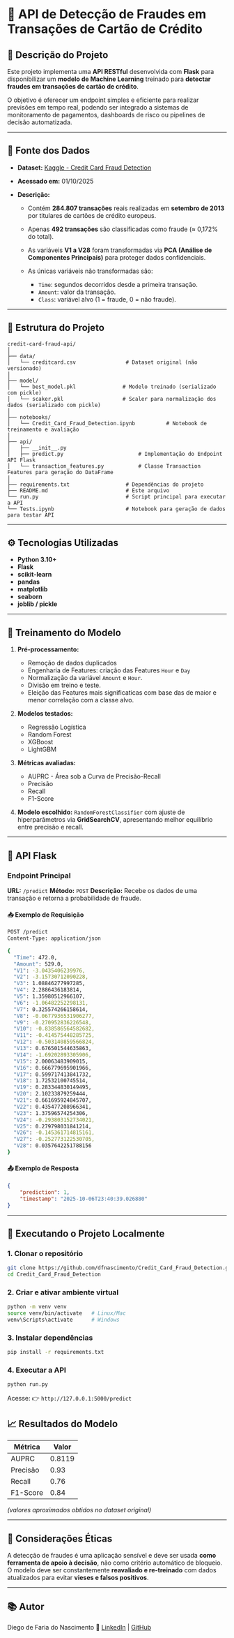 # 🚨 API de Detecção de Fraudes em Transações de Cartão de Crédito

## 📄 Descrição do Projeto

Este projeto implementa uma **API RESTful** desenvolvida com **Flask** para disponibilizar um **modelo de Machine Learning** treinado para **detectar fraudes em transações de cartão de crédito**.

O objetivo é oferecer um endpoint simples e eficiente para realizar previsões em tempo real, podendo ser integrado a sistemas de monitoramento de pagamentos, dashboards de risco ou pipelines de decisão automatizada.

---

## 💾 Fonte dos Dados

* **Dataset:** [Kaggle - Credit Card Fraud Detection](https://www.kaggle.com/mlg-ulb/creditcardfraud)
* **Acessado em:** 01/10/2025
* **Descrição:**

  * Contém **284.807 transações** reais realizadas em **setembro de 2013** por titulares de cartões de crédito europeus.
  * Apenas **492 transações** são classificadas como fraude (≈ 0,172% do total).
  * As variáveis **V1 a V28** foram transformadas via **PCA (Análise de Componentes Principais)** para proteger dados confidenciais.
  * As únicas variáveis não transformadas são:

    * `Time`: segundos decorridos desde a primeira transação.
    * `Amount`: valor da transação.
    * `Class`: variável alvo (1 = fraude, 0 = não fraude).

---

## 🧩 Estrutura do Projeto

```
credit-card-fraud-api/
│
├── data/
│   └── creditcard.csv                # Dataset original (não versionado)
│
├── model/
│   └── best_model.pkl               # Modelo treinado (serializado com pickle)
│   └── scaker.pkl                   # Scaler para normalização dos dados (serializado com pickle)
│
├── notebooks/
│   └── Credit_Card_Fraud_Detection.ipynb          # Notebook de treinamento e avaliação
│
├── api/
│   ├── __init__.py
│   ├── predict.py                        # Implementação do Endpoint API Flask
│   └── transaction_features.py           # Classe Transaction Features para geração do DataFrame
│
├── requirements.txt                  # Dependências do projeto
├── README.md                         # Este arquivo
└── run.py                            # Script principal para executar a API
└── Tests.ipynb                       # Notebook para geração de dados para testar API
```

---

## ⚙️ Tecnologias Utilizadas

* **Python 3.10+**
* **Flask**
* **scikit-learn**
* **pandas**
* **matplotlib**
* **seaborn**
* **joblib / pickle**

---

## 🧪 Treinamento do Modelo

1. **Pré-processamento:**

   * Remoção de dados duplicados
   * Engenharia de Features: criação das Features `Hour` e `Day`
   * Normalização da variável `Amount` e `Hour`.
   * Divisão em treino e teste.
   * Eleição das Features mais significaticas com base das de maior e menor correlação com a classe alvo.

2. **Modelos testados:**

   * Regressão Logística
   * Random Forest
   * XGBoost
   * LightGBM

3. **Métricas avaliadas:**

   * AUPRC - Área sob a Curva de Precisão-Recall 
   * Precisão
   * Recall
   * F1-Score


4. **Modelo escolhido:**
   `RandomForestClassifier` com ajuste de hiperparâmetros via **GridSearchCV**, apresentando melhor equilíbrio entre precisão e recall.

---

## 🚀 API Flask

### **Endpoint Principal**

**URL:** `/predict`
**Método:** `POST`
**Descrição:** Recebe os dados de uma transação e retorna a probabilidade de fraude.

#### 📥 Exemplo de Requisição

```bash
POST /predict
Content-Type: application/json

{
  "Time": 472.0,
  "Amount": 529.0,
  "V1": -3.0435406239976,
  "V2": -3.15730712090228,
  "V3": 1.08846277997285,
  "V4": 2.2886436183814,
  "V5": 1.35980512966107,
  "V6": -1.06482252298131,
  "V7": 0.325574266158614,
  "V8": -0.0677936531906277,
  "V9": -0.270952836226548,
  "V10": -0.838586564582682,
  "V11": -0.414575448285725,
  "V12": -0.503140859566824,
  "V13": 0.676501544635863,
  "V14": -1.69202893305906,
  "V15": 2.00063483909015,
  "V16": 0.666779695901966,
  "V17": 0.599717413841732,
  "V18": 1.72532100745514,
  "V19": 0.283344830149495,
  "V20": 2.10233879259444,
  "V21": 0.661695924845707,
  "V22": 0.435477208966341,
  "V23": 1.37596574254306,
  "V24": -0.293803152734021,
  "V25": 0.279798031841214,
  "V26": -0.145361714815161,
  "V27": -0.252773122530705,
  "V28": 0.0357642251788156
}
```

#### 📤 Exemplo de Resposta

```json
{
    "prediction": 1,
    "timestamp": "2025-10-06T23:40:39.026880"
}
```

---

## 🧱 Executando o Projeto Localmente

### 1. Clonar o repositório

```bash
git clone https://github.com/dfnascimento/Credit_Card_Fraud_Detection.git
cd Credit_Card_Fraud_Detection
```

### 2. Criar e ativar ambiente virtual

```bash
python -m venv venv
source venv/bin/activate   # Linux/Mac
venv\Scripts\activate      # Windows
```

### 3. Instalar dependências

```bash
pip install -r requirements.txt
```

### 4. Executar a API

```bash
python run.py
```

Acesse:
👉 `http://127.0.0.1:5000/predict`


## 📈 Resultados do Modelo

| Métrica  | Valor  |
| -------- | -----  |
| AUPRC    | 0.8119 |
| Precisão | 0.93   |
| Recall   | 0.76   |
| F1-Score | 0.84   |

*(valores aproximados obtidos no dataset original)*

---

## 🔐 Considerações Éticas

A detecção de fraudes é uma aplicação sensível e deve ser usada **como ferramenta de apoio à decisão**, não como critério automático de bloqueio. O modelo deve ser constantemente **reavaliado e re-treinado** com dados atualizados para evitar **vieses e falsos positivos**.

---

## 📚 Autor

Diego de Faria do Nascimento
🔗 [LinkedIn](https://www.linkedin.com/in/diego-de-faria-do-nascimento-4926b628/) | [GitHub](https://github.com/dfnascimento)



